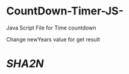 # CountDown-Timer-JS-
Java Script File for Time countdown

Change newYears value for get result

# _SHA2N_
